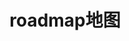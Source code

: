 ---
title: roadmap地图
layout: cosy-roadmap
initYear: 2023
years:
  2022:
    - title: 读书
      start: 01-01
      end: 1-5
    - title: 还是读书
      start: 02-01
      end: 05-30
  2023:
    - title: 为什么第一次点击不生效，当我在第一个dom的对象上添加一个click监听，new Popover时，似乎和这行代码有关系
      start: 01-01
      end: 1-2
    - title: 还是读书222
      start: 02-01
      end: 06-30
    - title: 大江之水滚滚不断向东流去
      start: 10-26
      end: 10-31
    - title: 慨当以慷忧思难忘何以解忧唯有杜康
      start: 11-01
      end: 11-31
      content: 淘尽了那些千古风流的人物。千古英雄人物。那旧营垒的西边，人们说是，三国周瑜破曹军的赤壁。陡峭的石壁直耸云天，如雷的惊涛拍击着江岸，激起的浪花好似卷起千万堆白雪。雄壮的江山奇丽如图画，一时间涌现出多少英雄豪杰。遥想当年的周瑜春风得意，绝代佳人小乔刚嫁给他，他英姿奋发豪气满怀。手摇羽扇头戴纶巾，从容潇洒地在说笑闲谈之间，就把强敌的战船烧得灰飞烟灭。我今日神游当年的战地，可笑我多情善感，过早地生出满头白发。人生犹如一场梦，举起酒杯奠祭这万古的明月。
    - title: hexo-theme-cosy v2版本
      start: 12-01
      end: 12-31
    - title: v2.1.0 版本
      start: 12-11
      end: 12-31
---